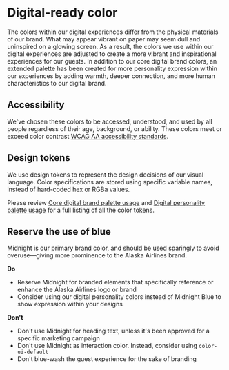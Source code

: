 # Digital-ready color

The colors within our digital experiences differ from the physical materials of our brand. What may appear vibrant on paper may seem dull and uninspired on a glowing screen. As a result, the colors we use within our digital experiences are adjusted to create a more vibrant and inspirational experiences for our guests. In addition to our core digital brand colors, an extended palette has been created for more personality expression within our experiences by adding warmth, deeper connection, and more human characteristics to our digital brand.

## Accessibility

We've chosen these colors to be accessed, understood, and used by all people regardless of their age, background, or ability. These colors meet or exceed color contrast [WCAG AA accessibility standards](https://www.w3.org/WAI/standards-guidelines/wcag/).

## Design tokens

We use design tokens to represent the design decisions of our visual language. Color specifications are stored using specific variable names, instead of hard-coded hex or RGBa values.

Please review [Core digital brand palette usage](/color/core-digital-palette-usage) and [Digital personality palette usage](/color/personality-palette-usage) for a full listing of all the color tokens.

## Reserve the use of blue

Midnight is our primary brand color, and should be used sparingly to avoid overuse—giving more prominence to the Alaska Airlines brand.

**Do**

* Reserve Midnight for branded elements that specifically reference or enhance the Alaska Airlines logo or brand
* Consider using our digital personality colors instead of Midnight Blue to show expression within your designs

**Don't**

* Don't use Midnight for heading text, unless it's been approved for a specific marketing campaign
* Don't use Midnight as interaction color. Instead, consider using `color-ui-default`
* Don't blue-wash the guest experience for the sake of branding
